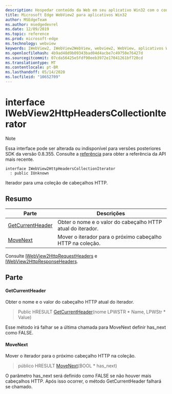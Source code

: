 ```yaml
---
description: Hospedar conteúdo da Web em seu aplicativo Win32 com o controle WebView2 do Microsoft Edge
title: Microsoft Edge WebView2 para aplicativos Win32
author: MSEdgeTeam
ms.author: msedgedevrel
ms.date: 12/09/2019
ms.topic: reference
ms.prod: microsoft-edge
ms.technology: webview
keywords: IWebView2, IWebView2WebView, webview2, WebView, aplicativos Win32, Win32, Edge
ms.openlocfilehash: 4b9ad48d9b09343bad04d4acbe7c49750e76427d
ms.sourcegitcommit: 07cda56425e5fdf90eeb3972e17041261bf720cd
ms.translationtype: MT
ms.contentlocale: pt-BR
ms.lasthandoff: 05/14/2020
ms.locfileid: "10652709"
---
```

# interface IWebView2HttpHeadersCollectionIterator 

> [!NOTE]
> Essa interface pode ser alterada ou indisponível para versões posteriores SDK da versão 0.8.355. Consulte a [referência](../../../webview2-api-reference.md) para obter a referência da API mais recente.

```
interface IWebView2HttpHeadersCollectionIterator
  : public IUnknown
```

Iterador para uma coleção de cabeçalhos HTTP.

## Resumo

 Parte                        | Descrições
--------------------------------|---------------------------------------------
[GetCurrentHeader](#getcurrentheader) | Obter o nome e o valor do cabeçalho HTTP atual do iterador.
[MoveNext](#movenext) | Mover o iterador para o próximo cabeçalho HTTP na coleção.

Consulte [IWebView2HttpRequestHeaders](IWebView2HttpRequestHeaders.md) e [IWebView2HttpResponseHeaders](IWebView2HttpResponseHeaders.md).

## Parte

#### GetCurrentHeader 

Obter o nome e o valor do cabeçalho HTTP atual do iterador.

> Public HRESULT [GetCurrentHeader](#getcurrentheader)(nome LPWSTR * Name, LPWStr * Value)

Esse método irá falhar se a última chamada para MoveNext definir has_next como FALSE.

#### MoveNext 

Mover o iterador para o próximo cabeçalho HTTP na coleção.

> público HRESULT [MoveNext](#movenext)(BOOL * has_next)

O parâmetro has_next será definido como FALSE se não houver mais cabeçalhos HTTP. Após isso ocorrer, o método GetCurrentHeader falhará se chamado.

